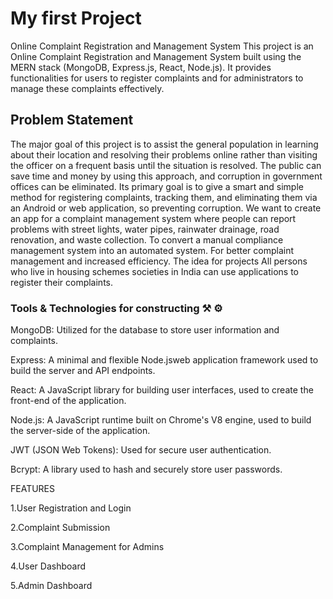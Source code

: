 # My first  Project
Online Complaint Registration and Management System
This project is an Online Complaint Registration and Management System built using the MERN stack (MongoDB, Express.js, React, Node.js). It provides functionalities for users to register complaints and for administrators to manage these complaints effectively.


## Problem Statement

The major goal of this project is to assist the general population in learning about their location and resolving their problems online rather than visiting the officer on a frequent basis until the situation is resolved. The public can save time and money by using this approach, and corruption in government offices can be eliminated. Its primary goal is to give a smart and simple method for registering complaints, tracking them, and eliminating them via an Android or web application, so preventing corruption. We want to create an app for a complaint management system where people can report problems with street lights, water pipes, rainwater drainage, road renovation, and waste collection. To convert a manual compliance management system into an automated system. For better complaint management and increased efficiency. The idea for  projects All persons who live in housing schemes societies in India can use applications to register their complaints.

### Tools & Technologies for constructing ⚒️ ⚙️



MongoDB: Utilized for the database to store user information and complaints.

Express: A minimal and flexible Node.jsweb application framework used to build the server and API endpoints.

React: A JavaScript library for building user interfaces, used to create the front-end of the application.

Node.js: A JavaScript runtime built on Chrome's V8 engine, used to build the server-side of the application.

JWT (JSON Web Tokens): Used for secure user authentication.

Bcrypt: A library used to hash and securely store user passwords.

FEATURES

1.User Registration and Login

2.Complaint Submission

3.Complaint Management for Admins

4.User Dashboard

5.Admin Dashboard

